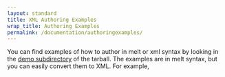 ```yaml
---
layout: standard
title: XML Authoring Examples
wrap_title: Authoring Examples
permalink: /documentation/authoringexamples/
---
```


You can find examples of how to author in melt or xml syntax by looking
in the [demo subdirectory](https://github.com/mltframework/mlt/tree/master/demo)
of the tarball. The examples are in melt syntax, but you can easily convert
them to XML. For example,

```$ source mlt_audio_stuff -consumer xml
```
